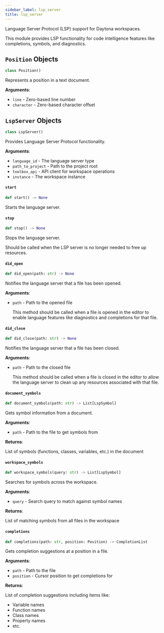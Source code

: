 ```yaml
---
sidebar_label: lsp_server
title: lsp_server
---
```


Language Server Protocol (LSP) support for Daytona workspaces.

This module provides LSP functionality for code intelligence features like
completions, symbols, and diagnostics.

## `Position` Objects

```python
class Position()
```

Represents a position in a text document.

**Arguments**:

- `line` - Zero-based line number
- `character` - Zero-based character offset

## `LspServer` Objects

```python
class LspServer()
```

Provides Language Server Protocol functionality.

**Arguments**:

- `language_id` - The language server type
- `path_to_project` - Path to the project root
- `toolbox_api` - API client for workspace operations
- `instance` - The workspace instance

#### `start`

```python
def start() -> None
```

Starts the language server.

#### `stop`

```python
def stop() -> None
```

Stops the language server.

Should be called when the LSP server is no longer needed to free up resources.

#### `did_open`

```python
def did_open(path: str) -> None
```

Notifies the language server that a file has been opened.

**Arguments**:

- `path` - Path to the opened file
  
  This method should be called when a file is opened in the editor to enable
  language features like diagnostics and completions for that file.

#### `did_close`

```python
def did_close(path: str) -> None
```

Notifies the language server that a file has been closed.

**Arguments**:

- `path` - Path to the closed file
  
  This method should be called when a file is closed in the editor to allow
  the language server to clean up any resources associated with that file.

#### `document_symbols`

```python
def document_symbols(path: str) -> List[LspSymbol]
```

Gets symbol information from a document.

**Arguments**:

- `path` - Path to the file to get symbols from
  

**Returns**:

  List of symbols (functions, classes, variables, etc.) in the document

#### `workspace_symbols`

```python
def workspace_symbols(query: str) -> List[LspSymbol]
```

Searches for symbols across the workspace.

**Arguments**:

- `query` - Search query to match against symbol names
  

**Returns**:

  List of matching symbols from all files in the workspace

#### `completions`

```python
def completions(path: str, position: Position) -> CompletionList
```

Gets completion suggestions at a position in a file.

**Arguments**:

- `path` - Path to the file
- `position` - Cursor position to get completions for
  

**Returns**:

  List of completion suggestions including items like:
  - Variable names
  - Function names
  - Class names
  - Property names
  - etc.

